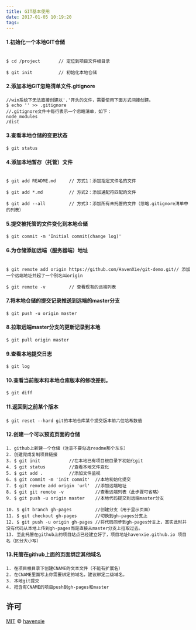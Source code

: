 ```yaml
---
title: GIT基本使用
date: 2017-01-05 10:19:20
tags:
---
```

<!-- # GIT基本使用 -->

<!--more-->
#### 1.初始化一个本地GIT仓储
```

$ cd /project       // 定位到项目文件根目录

$ git init          // 初始化本地仓储
```
#### 2.添加本地GIT忽略清单文件.gitignore
```
//win系统下无法直接创建以'.'开头的文件，需要使用下面方式间接创建。
$ echo '' >> .gitignore
//.gitignore文件中每行表示一个忽略清单，如下：
node_modules
/dist
```
#### 3.查看本地仓储的变更状态
```
$ git status
```
#### 4.添加本地暂存（托管）文件
```

$ git add README.md     // 方式1：添加指定文件名的文件

$ git add *.md          // 方式2：添加通配符匹配的文件

$ git add --all         // 方式3：添加所有未托管的文件（忽略.gitignore清单中的列表）
```
#### 5.提交被托管的文件变化到本地仓储
```
$ git commit -m 'Initial commit(change log)'
```
#### 6.为仓储添加远端（服务器端）地址
```

$ git remote add origin https://github.com/HavenXie/git-demo.git// 添加一个远端地址并起了一个别名叫origin

$ git remote -v         // 查看现有的远端列表
```
#### 7.将本地仓储的提交记录推送到远端的master分支
```
$ git push -u origin master
```
#### 8.拉取远端master分支的更新记录到本地
```
$ git pull origin master
```
#### 9.查看本地提交日志
```
$ git log              
```
#### 10.查看当前版本和本地仓库版本的修改差别。
```
$ git diff
```
#### 11.返回到之前某个版本
```
$ git reset --hard git的本地仓库某个提交版本前六位哈希数值
```
#### 12.创建一个可以预览页面的仓储
```
1. github上新建一个仓储（注意不要勾选readme那个东东）
2. 创建完成复制项目链接
3. $ git init           //在本地已有项目根目录下初始化git
4. $ git status         //查看本地文件变化
5. $ git add .          //添加文件监视
6. $ git commit -m 'init commit'  //本地初始化提交
7. $ git remote add origin 'url'  //添加远端地址
8. $ git git remote -v            //查看远端列表（此步骤可省略）
9. $ git push -u origin master    //本地代码提交到远端master分支

10. $ git branch gh-pages         //创建分支（用于显示页面）
11. $ git checkout gh-pages       //切换到gh-pages分支上
12. $ git push -u origin gh-pages //将代码同步到gh-pages分支上，其实此时并没有代码从本地上传到gh-pages而是直接从master分支上拉取过去。
13. 至此托管在github上的项目站点已经建立好了，项目地址havenxie.github.io 项目名（区分大小写）
```
#### 13.托管在github上面的页面绑定其他域名
```
1. 在项目根目录下创建CNAME的文本文件（不能有扩展名）
2. 在CNAME里面写上你需要绑定的域名，建议绑定二级域名。
3. 本地git提交
4. 把含有CNAME的项目push到gh-pages和master
```

## 许可

[MIT](./LICENSE) &copy; [havenxie](http://github.com/havenxie)
